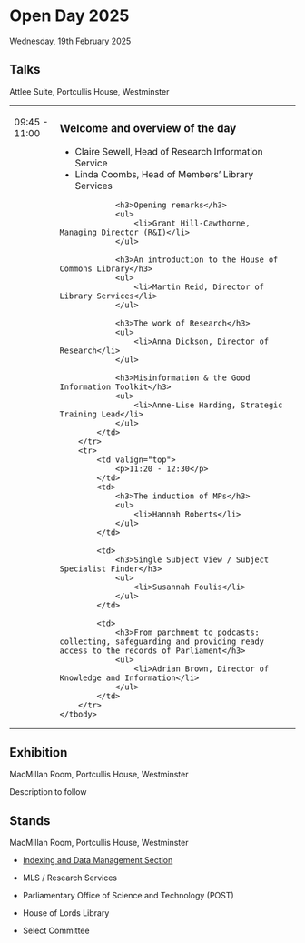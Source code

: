 # Open Day 2025

Wednesday, 19th February 2025

## Talks

Attlee Suite, Portcullis House, Westminster

<table>
	<tbody>
		<tr>
			<td valign="top">
				<p>09:45 - 11:00</p>
			</td>
			<td>
				<h3>Welcome and overview of the day</h3>
				<ul>
					<li>Claire Sewell, Head of Research Information Service</li>
					<li>Linda Coombs, Head of Members’ Library Services</li>
				</ul>
				
				<h3>Opening remarks</h3>
				<ul>
					<li>Grant Hill-Cawthorne, Managing Director (R&I)</li>
				</ul>
				
				<h3>An introduction to the House of Commons Library</h3>
				<ul>
					<li>Martin Reid, Director of Library Services</li>
				</ul>
				
				<h3>The work of Research</h3>
				<ul>
					<li>Anna Dickson, Director of Research</li>
				</ul>
				
				<h3>Misinformation & the Good Information Toolkit</h3>
				<ul>
					<li>Anne-Lise Harding, Strategic Training Lead</li>
				</ul>
			</td>
		</tr>
		<tr>
			<td valign="top">
				<p>11:20 - 12:30</p>
			</td>
			<td>
				<h3>The induction of MPs</h3>
				<ul>
					<li>Hannah Roberts</li>
				</ul>
			</td>

			<td>
				<h3>Single Subject View / Subject Specialist Finder</h3>
				<ul>
					<li>Susannah Foulis</li>
				</ul>
			</td>

			<td>
				<h3>From parchment to podcasts: collecting, safeguarding and providing ready access to the records of Parliament</h3>
				<ul>
					<li>Adrian Brown, Director of Knowledge and Information</li>
				</ul>
			</td>
		</tr>
	</tbody>
</table>

## Exhibition

MacMillan Room, Portcullis House, Westminster

Description to follow


		
## Stands

MacMillan Room, Portcullis House, Westminster

* [Indexing and Data Management Section](idms)

* MLS / Research Services

* Parliamentary Office of Science and Technology (POST)

* House of Lords Library

* Select Committee


